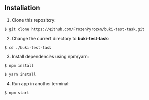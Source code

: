 ## Instaliation

1. Clone this repository:
```
$ git clone https://github.com/FrozenPyrozen/buki-test-task.git
```
2. Change the current directory to **buki-test-task**:
```
$ cd ./buki-test-task
```
3. Install dependencies using npm/yarn:
```
$ npm install
```
```
$ yarn install
```
4. Run app in another terminal:
```
$ npm start
```
